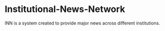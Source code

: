 # Institutional-News-Network
INN is a system created to provide major news across different institutions. 
